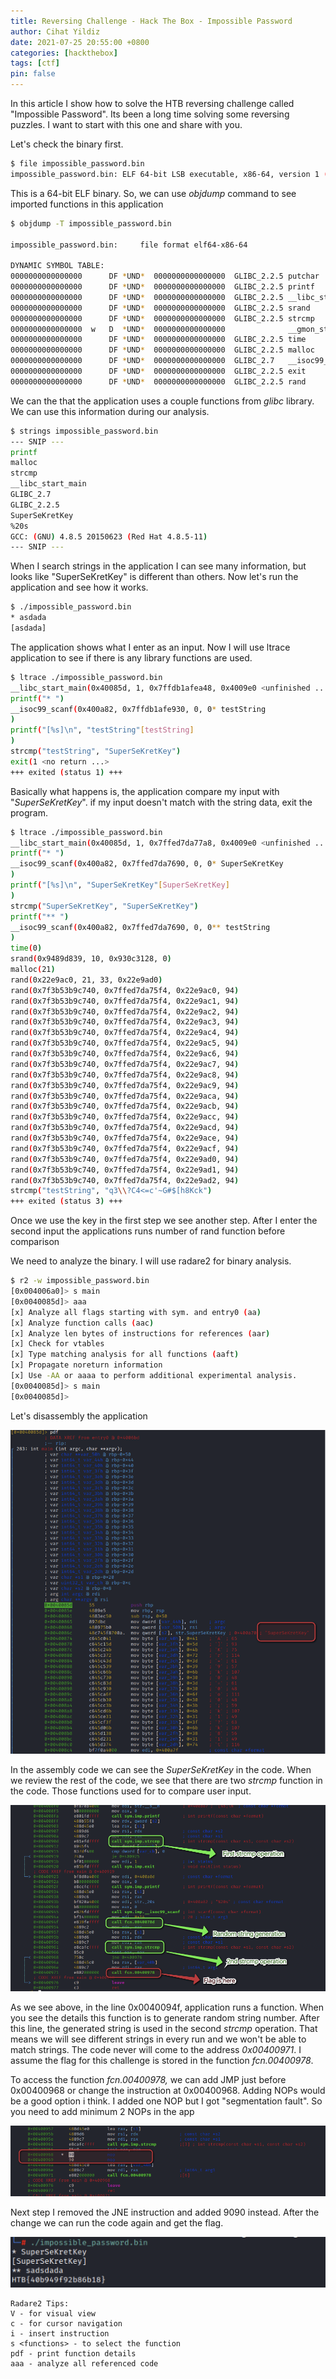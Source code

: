 ```yaml
---
title: Reversing Challenge - Hack The Box - Impossible Password
author: Cihat Yildiz
date: 2021-07-25 20:55:00 +0800
categories: [hackthebox]
tags: [ctf]
pin: false
---
```


In this article I show how to solve the HTB reversing challenge called "Impossible Password". Its been a long time solving some reversing puzzles. I want to start with this one and share with you. 

Let's check the binary first. 

```bash
$ file impossible_password.bin 
impossible_password.bin: ELF 64-bit LSB executable, x86-64, version 1 (SYSV), dynamically linked, interpreter /lib64/ld-linux-x86-64.so.2, for GNU/Linux 2.6.32, BuildID[sha1]=ba116ba1912a8c3779ddeb579404e2fdf34b1568, stripped
```

This is a 64-bit ELF binary. So, we can use *objdump* command to see imported functions in this application

```bash
$ objdump -T impossible_password.bin 

impossible_password.bin:     file format elf64-x86-64

DYNAMIC SYMBOL TABLE:
0000000000000000      DF *UND*  0000000000000000  GLIBC_2.2.5 putchar
0000000000000000      DF *UND*  0000000000000000  GLIBC_2.2.5 printf
0000000000000000      DF *UND*  0000000000000000  GLIBC_2.2.5 __libc_start_main
0000000000000000      DF *UND*  0000000000000000  GLIBC_2.2.5 srand
0000000000000000      DF *UND*  0000000000000000  GLIBC_2.2.5 strcmp
0000000000000000  w   D  *UND*  0000000000000000              __gmon_start__
0000000000000000      DF *UND*  0000000000000000  GLIBC_2.2.5 time
0000000000000000      DF *UND*  0000000000000000  GLIBC_2.2.5 malloc
0000000000000000      DF *UND*  0000000000000000  GLIBC_2.7   __isoc99_scanf
0000000000000000      DF *UND*  0000000000000000  GLIBC_2.2.5 exit
0000000000000000      DF *UND*  0000000000000000  GLIBC_2.2.5 rand
```

We can the that the application uses a couple functions from *glibc* library. We can use this information during our analysis. 

```bash
$ strings impossible_password.bin 
--- SNIP ---
printf
malloc
strcmp
__libc_start_main
GLIBC_2.7
GLIBC_2.2.5
SuperSeKretKey
%20s
GCC: (GNU) 4.8.5 20150623 (Red Hat 4.8.5-11)
--- SNIP ---
```

When I search strings in the application I can see many information, but looks like "SuperSeKretKey" is different than others. Now let's run the application and see how it works.

```bash
$ ./impossible_password.bin 
* asdada
[asdada]
```

The application shows what I enter as an input. Now I will use ltrace application to see if there is any library functions are used. 

```bash
$ ltrace ./impossible_password.bin                                                                                                                                                                                                                     1 ⨯
__libc_start_main(0x40085d, 1, 0x7ffdb1afea48, 0x4009e0 <unfinished ...>
printf("* ")                                                                                                                                                 = 2
__isoc99_scanf(0x400a82, 0x7ffdb1afe930, 0, 0* testString
)                                                                                                               = 1
printf("[%s]\n", "testString"[testString]
)                                                                                                                               = 13
strcmp("testString", "SuperSeKretKey")                                                                                                                       = 33
exit(1 <no return ...>
+++ exited (status 1) +++
```

Basically what happens is, the application compare my input with "*SuperSeKretKey*". if my input doesn't match with the string data, exit the program. 

```bash
$ ltrace ./impossible_password.bin                                                                                                                                                                                                                   130 ⨯
__libc_start_main(0x40085d, 1, 0x7ffed7da77a8, 0x4009e0 <unfinished ...>
printf("* ")                                                                                                                                                 = 2
__isoc99_scanf(0x400a82, 0x7ffed7da7690, 0, 0* SuperSeKretKey
)                                                                                                               = 1
printf("[%s]\n", "SuperSeKretKey"[SuperSeKretKey]
)                                                                                                                           = 17
strcmp("SuperSeKretKey", "SuperSeKretKey")                                                                                                                   = 0
printf("** ")                                                                                                                                                = 3
__isoc99_scanf(0x400a82, 0x7ffed7da7690, 0, 0** testString
)                                                                                                               = 1
time(0)                                                                                                                                                      = 1626591042
srand(0x9489d839, 10, 0x930c3128, 0)                                                                                                                         = 0
malloc(21)                                                                                                                                                   = 0x22e9ac0
rand(0x22e9ac0, 21, 33, 0x22e9ad0)                                                                                                                           = 0x6c8094
rand(0x7f3b53b9c740, 0x7ffed7da75f4, 0x22e9ac0, 94)                                                                                                          = 0x5436d442
rand(0x7f3b53b9c740, 0x7ffed7da75f4, 0x22e9ac1, 94)                                                                                                          = 0xa242547
rand(0x7f3b53b9c740, 0x7ffed7da75f4, 0x22e9ac2, 94)                                                                                                          = 0x2a045efa
rand(0x7f3b53b9c740, 0x7ffed7da75f4, 0x22e9ac3, 94)                                                                                                          = 0x379c34a0
rand(0x7f3b53b9c740, 0x7ffed7da75f4, 0x22e9ac4, 94)                                                                                                          = 0x75ec02c3
rand(0x7f3b53b9c740, 0x7ffed7da75f4, 0x22e9ac5, 94)                                                                                                          = 0x74091ee1
rand(0x7f3b53b9c740, 0x7ffed7da75f4, 0x22e9ac6, 94)                                                                                                          = 0x22097b52
rand(0x7f3b53b9c740, 0x7ffed7da75f4, 0x22e9ac7, 94)                                                                                                          = 0x156e190a
rand(0x7f3b53b9c740, 0x7ffed7da75f4, 0x22e9ac8, 94)                                                                                                          = 0x624047de
rand(0x7f3b53b9c740, 0x7ffed7da75f4, 0x22e9ac9, 94)                                                                                                          = 0x6893f2f1
rand(0x7f3b53b9c740, 0x7ffed7da75f4, 0x22e9aca, 94)                                                                                                          = 0x17211d98
rand(0x7f3b53b9c740, 0x7ffed7da75f4, 0x22e9acb, 94)                                                                                                          = 0x264b215c
rand(0x7f3b53b9c740, 0x7ffed7da75f4, 0x22e9acc, 94)                                                                                                          = 0x106a3853
rand(0x7f3b53b9c740, 0x7ffed7da75f4, 0x22e9acd, 94)                                                                                                          = 0xce7992a
rand(0x7f3b53b9c740, 0x7ffed7da75f4, 0x22e9ace, 94)                                                                                                          = 0x3d0562f5
rand(0x7f3b53b9c740, 0x7ffed7da75f4, 0x22e9acf, 94)                                                                                                          = 0x14484045
rand(0x7f3b53b9c740, 0x7ffed7da75f4, 0x22e9ad0, 94)                                                                                                          = 0x4e8f4c28
rand(0x7f3b53b9c740, 0x7ffed7da75f4, 0x22e9ad1, 94)                                                                                                          = 0x2b6ff460
rand(0x7f3b53b9c740, 0x7ffed7da75f4, 0x22e9ad2, 94)                                                                                                          = 0x33cf64a2
strcmp("testString", "q3\\?C4<=c'~G#$[h8Kck")                                                                                                                = 3
+++ exited (status 3) +++                                                                                                                                                                                                                                  
```

Once we use the key in the first step we see another step. After I enter the second input the applications runs number of rand function before comparison 

We need to analyze the binary. I will use radare2 for binary analysis.  

```bash
$ r2 -w impossible_password.bin
[0x004006a0]> s main
[0x0040085d]> aaa
[x] Analyze all flags starting with sym. and entry0 (aa)
[x] Analyze function calls (aac)
[x] Analyze len bytes of instructions for references (aar)
[x] Check for vtables
[x] Type matching analysis for all functions (aaft)
[x] Propagate noreturn information
[x] Use -AA or aaaa to perform additional experimental analysis.
[0x0040085d]> s main
[0x0040085d]>
```

Let's disassembly the application

![upload-image](/assets/img/htb/htb_reverse_impossible_password_1.png)

In the assembly code we can see the *SuperSeKretKey* in the code. When we review the rest of the code, we see that there are two *strcmp* function in the code. Those functions used for to compare user input. 

![upload-image](/assets/img/htb/htb_reverse_impossible_password_2.png)

As we see above, in the line 0x0040094f, application runs a function. When you see the details this function is to generate random string number. After this line, the generated string is used in the second *strcmp* operation. That means we will see different strings in every run and we won't be able to match strings. The code never will come to the address *0x00400971*. I assume the flag for this challenge is stored in the function *fcn.00400978*.

To access the function *fcn.00400978,* we can add JMP just before 0x00400968 or change the instruction at 0x00400968. Adding NOPs would be a good option i think. I added one NOP but I got "segmentation fault". So you need to add minimum 2 NOPs in the app

![upload-image](/assets/img/htb/htb_reverse_impossible_password_3.png)

Next step I removed the JNE instruction and added 9090 instead. After the change we can run the code again and get the flag. 

![upload-image](/assets/img/htb/htb_reverse_impossible_password_4.png)

```
Radare2 Tips:
V - for visual view
c - for cursor navigation
i - insert instruction
s <functions> - to select the function
pdf - print function details
aaa - analyze all referenced code 

```